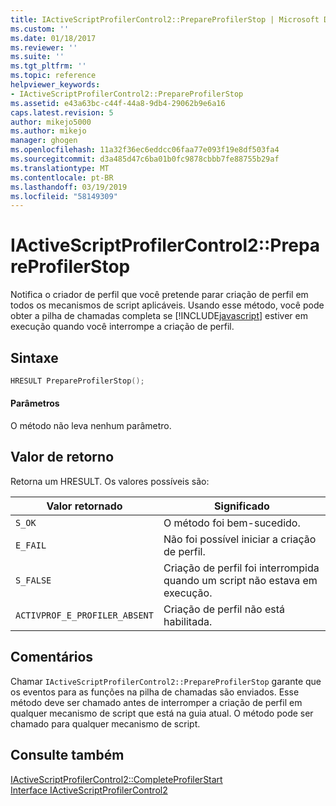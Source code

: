 ```yaml
---
title: IActiveScriptProfilerControl2::PrepareProfilerStop | Microsoft Docs
ms.custom: ''
ms.date: 01/18/2017
ms.reviewer: ''
ms.suite: ''
ms.tgt_pltfrm: ''
ms.topic: reference
helpviewer_keywords:
- IActiveScriptProfilerControl2::PrepareProfilerStop
ms.assetid: e43a63bc-c44f-44a8-9db4-29062b9e6a16
caps.latest.revision: 5
author: mikejo5000
ms.author: mikejo
manager: ghogen
ms.openlocfilehash: 11a32f36ec6eddcc06faa77e093f19e8df503fa4
ms.sourcegitcommit: d3a485d47c6ba01b0fc9878cbbb7fe88755b29af
ms.translationtype: MT
ms.contentlocale: pt-BR
ms.lasthandoff: 03/19/2019
ms.locfileid: "58149309"
---
```

# <a name="iactivescriptprofilercontrol2prepareprofilerstop"></a>IActiveScriptProfilerControl2::PrepareProfilerStop
Notifica o criador de perfil que você pretende parar criação de perfil em todos os mecanismos de script aplicáveis. Usando esse método, você pode obter a pilha de chamadas completa se [!INCLUDE[javascript](../../javascript/includes/javascript-md.md)] estiver em execução quando você interrompe a criação de perfil.  
  
## <a name="syntax"></a>Sintaxe  
  
```cpp
HRESULT PrepareProfilerStop();  
```  
  
#### <a name="parameters"></a>Parâmetros  
 O método não leva nenhum parâmetro.  
  
## <a name="return-value"></a>Valor de retorno  
 Retorna um HRESULT. Os valores possíveis são:  
  
|Valor retornado|Significado|  
|------------------|-------------|  
|`S_OK`|O método foi bem-sucedido.|  
|`E_FAIL`|Não foi possível iniciar a criação de perfil.|  
|`S_FALSE`|Criação de perfil foi interrompida quando um script não estava em execução.|  
|`ACTIVPROF_E_PROFILER_ABSENT`|Criação de perfil não está habilitada.|  
  
## <a name="remarks"></a>Comentários  
 Chamar `IActiveScriptProfilerControl2::PrepareProfilerStop` garante que os eventos para as funções na pilha de chamadas são enviados. Esse método deve ser chamado antes de interromper a criação de perfil em qualquer mecanismo de script que está na guia atual. O método pode ser chamado para qualquer mecanismo de script.  
  
## <a name="see-also"></a>Consulte também  
 [IActiveScriptProfilerControl2::CompleteProfilerStart](../../winscript/reference/iactivescriptprofilercontrol2-completeprofilerstart.md)   
 [Interface IActiveScriptProfilerControl2](../../winscript/reference/iactivescriptprofilercontrol2-interface.md)